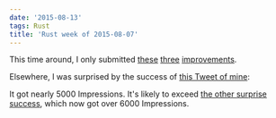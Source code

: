 ```yaml
---
date: '2015-08-13'
tags: Rust
title: 'Rust week of 2015-08-07'
---
```


This time around, I only submitted [these][] [three][] [improvements].

Elsewhere, I was surprised by the success of [this Tweet of mine][]:

It got nearly 5000 Impressions. It\'s likely to exceed [the other
surprise success], which now got over 6000 Impressions.

  [these]: https://github.com/rust-lang/rust/pull/27633
  [three]: https://github.com/rust-lang/rust/pull/27648
  [improvements]: https://github.com/rust-lang/rust/pull/27651
  [this Tweet of mine]: https://twitter.com/tshepang_dev/status/630870886225154048
  [the other surprise success]: https://twitter.com/tshepang_dev/status/624783302193467392
